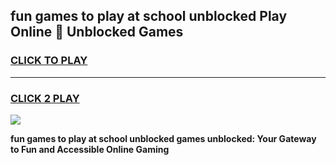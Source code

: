 
## fun games to play at school unblocked Play Online 👋 Unblocked Games
<h3>
<a href="https://premium.freeplayer.one?title=fun_games_to_play_at_school_unblocked&ref=19F">CLICK TO PLAY</a></h3>
<hr>

<h3>
<a href="https://premium.freeplayer.one?title=fun_games_to_play_at_school_unblocked&ref=19F">CLICK 2 PLAY</a>
  
</h3>

<a href="https://premium.freeplayer.one?title=fun_games_to_play_at_school_unblocked&ref=19F"><img src="https://clearcache.store/games.png"></a>


**fun games to play at school unblocked games unblocked: Your Gateway to Fun and Accessible Online Gaming**
